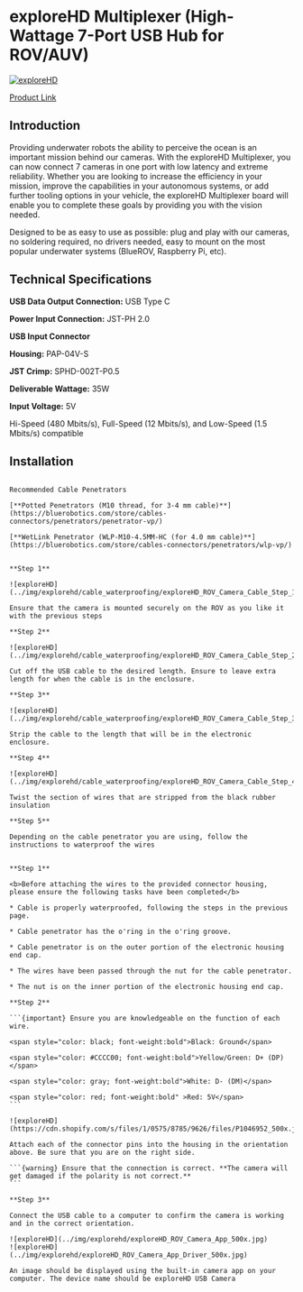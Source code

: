 # exploreHD Multiplexer (High-Wattage 7-Port USB Hub for ROV/AUV)

[![exploreHD](https://cdn.shopify.com/s/files/1/0575/8785/9626/products/exploreHDUSBmultiplexer_500x.jpg)](https://exploredeepwater.com/products/7-port-usb-multiplexer)

[Product Link](https://exploredeepwater.com/products/7-port-usb-multiplexer)

## Introduction

Providing underwater robots the ability to perceive the ocean is an important mission behind our cameras. With the exploreHD Multiplexer, you can now connect 7 cameras in one port with low latency and extreme reliability. Whether you are looking to increase the efficiency in your mission, improve the capabilities in your autonomous systems, or add further tooling options in your vehicle, the exploreHD Multiplexer board will enable you to complete these goals by providing you with the vision needed. 

Designed to be as easy to use as possible: plug and play with our cameras, no soldering required, no drivers needed, easy to mount on the most popular underwater systems (BlueROV, Raspberry Pi, etc). 

## Technical Specifications


**USB Data Output Connection:** USB Type C

**Power Input Connection:** JST-PH 2.0

**USB Input Connector**

**Housing:** PAP-04V-S 

**JST Crimp:** SPHD-002T-P0.5

**Deliverable Wattage:** 35W

**Input Voltage:** 5V

Hi-Speed (480 Mbits/s), Full-Speed (12 Mbits/s), and Low-Speed (1.5 Mbits/s) compatible

## Installation

```{note} If the camera is going into an ROV electronic enclosure, you will need to waterproof the wires properly using a cable penetrator. You can either use potted penetrators or WetLink from Blue Robotics.

Recommended Cable Penetrators 

[**Potted Penetrators (M10 thread, for 3-4 mm cable)**](https://bluerobotics.com/store/cables-connectors/penetrators/penetrator-vp/)

[**WetLink Penetrator (WLP-M10-4.5MM-HC (for 4.0 mm cable)**](https://bluerobotics.com/store/cables-connectors/penetrators/wlp-vp/)
```

```{dropdown} Cable Waterproofing

**Step 1**

![exploreHD](../img/explorehd/cable_waterproofing/exploreHD_ROV_Camera_Cable_Step_1_200x.jpg)

Ensure that the camera is mounted securely on the ROV as you like it with the previous steps

**Step 2**

![exploreHD](../img/explorehd/cable_waterproofing/exploreHD_ROV_Camera_Cable_Step_2_200x.jpg)

Cut off the USB cable to the desired length. Ensure to leave extra length for when the cable is in the enclosure.

**Step 3**

![exploreHD](../img/explorehd/cable_waterproofing/exploreHD_ROV_Camera_Cable_Step_3_200x.jpg)

Strip the cable to the length that will be in the electronic enclosure.

**Step 4**

![exploreHD](../img/explorehd/cable_waterproofing/exploreHD_ROV_Camera_Cable_Step_4_200x.jpg)

Twist the section of wires that are stripped from the black rubber insulation

**Step 5**

Depending on the cable penetrator you are using, follow the instructions to waterproof the wires

```


````{dropdown} Cable Installation

**Step 1**

<b>Before attaching the wires to the provided connector housing, please ensure the following tasks have been completed</b>

* Cable is properly waterproofed, following the steps in the previous page. 

* Cable penetrator has the o'ring in the o'ring groove. 

* Cable penetrator is on the outer portion of the electronic housing end cap.

* The wires have been passed through the nut for the cable penetrator. 

* The nut is on the inner portion of the electronic housing end cap.

**Step 2**

```{important} Ensure you are knowledgeable on the function of each wire.

<span style="color: black; font-weight:bold">Black: Ground</span>

<span style="color: #CCCC00; font-weight:bold">Yellow/Green: D+ (DP)</span>

<span style="color: gray; font-weight:bold">White: D- (DM)</span>

<span style="color: red; font-weight:bold" >Red: 5V</span>
```

![exploreHD](https://cdn.shopify.com/s/files/1/0575/8785/9626/files/P1046952_500x.jpg)

Attach each of the connector pins into the housing in the orientation above. Be sure that you are on the right side.

```{warning} Ensure that the connection is correct. **The camera will get damaged if the polarity is not correct.**
```

**Step 3**

Connect the USB cable to a computer to confirm the camera is working and in the correct orientation.

![exploreHD](../img/explorehd/exploreHD_ROV_Camera_App_500x.jpg)
![exploreHD](../img/explorehd/exploreHD_ROV_Camera_App_Driver_500x.jpg)

An image should be displayed using the built-in camera app on your computer. The device name should be exploreHD USB Camera

````